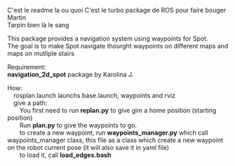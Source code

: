 
C'est le readme la ou quoi 
C'est le turbo package de ROS pour faire bouger Martin<br> 
Tarpin bien là le sang<br> 


This package provides a navigation system using waypoints for Spot.<br> 
The goal is to make Spot navigate thourght waypoints on different maps and maps on mutliple stairs<br> 


Requirement:<br> 
    **navigation_2d_spot** package by Karolina J.<br> 

How:<br> 
&emsp;rosplan.launch launchs base.launch, waypoints and rviz<br> 
&emsp;give a path:<br> 
&emsp;&emsp;You first need to run **replan.py** to give gim a home position (starting position)<br> 
&emsp;&emsp;Run **plan.py** to give the waypoints to go.<br> 
&emsp;&emsp;to create a new waypoint, run **waypoints_manager.py** which call waypoints_manager class, this file as a class which create a new waypoint on the robot current pose (it will also save it in yaml file)<br> 
&emsp;&emsp;to load it, call **load_edges.bash**<br> 
        
